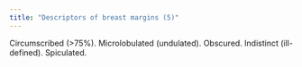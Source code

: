 ```yaml
---
title: "Descriptors of breast margins (5)"
---
```

Circumscribed (&gt;75%). Microlobulated (undulated). Obscured. Indistinct (ill-defined). Spiculated.

